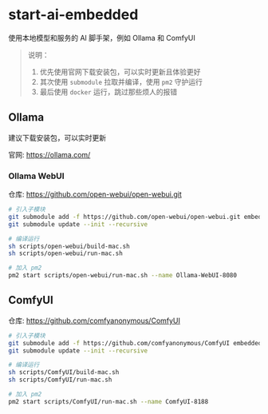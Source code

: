 # start-ai-embedded

 使用本地模型和服务的 AI 脚手架，例如 Ollama 和 ComfyUI

> 说明：
>
> 1. 优先使用官网下载安装包，可以实时更新且体验更好
> 2. 其次使用 `submodule` 拉取并编译，使用 `pm2` 守护运行
> 3. 最后使用 `docker` 运行，跳过那些烦人的报错

## Ollama

建议下载安装包，可以实时更新

官网: <https://ollama.com/>

### Ollama WebUI

仓库: <https://github.com/open-webui/open-webui.git>

```bash
# 引入子模块
git submodule add -f https://github.com/open-webui/open-webui.git embedded/open-webui
git submodule update --init --recursive

# 编译运行
sh scripts/open-webui/build-mac.sh
sh scripts/open-webui/run-mac.sh

# 加入 pm2
pm2 start scripts/open-webui/run-mac.sh --name Ollama-WebUI-8080
```

## ComfyUI

仓库: <https://github.com/comfyanonymous/ComfyUI>

```bash
# 引入子模块
git submodule add -f https://github.com/comfyanonymous/ComfyUI embedded/ComfyUI
git submodule update --init --recursive

# 编译运行
sh scripts/ComfyUI/build-mac.sh
sh scripts/ComfyUI/run-mac.sh

# 加入 pm2
pm2 start scripts/ComfyUI/run-mac.sh --name ComfyUI-8188
```
